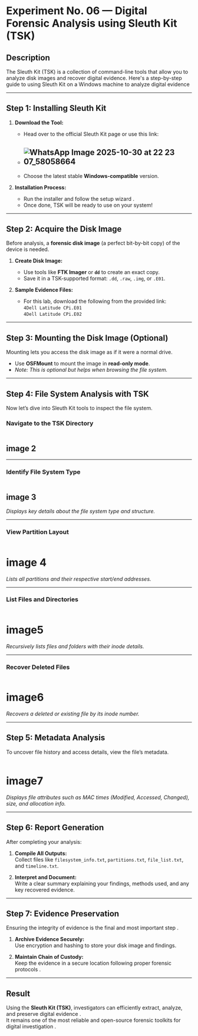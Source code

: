 #  **Experiment No. 06 — Digital Forensic Analysis using Sleuth Kit (TSK)**

## Description

The Sleuth Kit (TSK) is a collection of command-line tools that allow you to analyze disk images and recover digital evidence. Here's a step-by-step guide to using Sleuth Kit on a Windows machine to analyze digital evidence


---

##  **Step 1: Installing Sleuth Kit**

1. **Download the Tool:**  
   - Head over to the official Sleuth Kit page or use this link:
   - ## ![WhatsApp Image 2025-10-30 at 22 23 07_58058664](https://github.com/user-attachments/assets/8c32a68a-9a38-4885-9aec-b5165aaaacab)

   - Choose the latest stable **Windows-compatible** version.

2. **Installation Process:**  
   - Run the installer and follow the setup wizard .  
   - Once done, TSK will be ready to use on your system!

---

##  **Step 2: Acquire the Disk Image**

Before analysis, a **forensic disk image** (a perfect bit-by-bit copy) of the device is needed.

1. **Create Disk Image:**  
   - Use tools like **FTK Imager**  or **`dd`** to create an exact copy.  
   - Save it in a TSK-supported format: `.dd`, `.raw`, `.img`, or `.E01`.

2. **Sample Evidence Files:**  
   - For this lab, download the following from the provided link:  
      `4Dell Latitude CPi.E01`  
      `4Dell Latitude CPi.E02`

---

##  **Step 3: Mounting the Disk Image (Optional)**

Mounting lets you access the disk image as if it were a normal drive.

- Use **OSFMount**  to mount the image in **read-only mode**.  
-  *Note: This is optional but helps when browsing the file system.*

---

## **Step 4: File System Analysis with TSK**

Now let’s dive into Sleuth Kit tools to inspect the file system.

### Navigate to the TSK Directory

```bash
```
  
## image 2

---

###  Identify File System Type

```bash
```
 
## image 3


 *Displays key details about the file system type and structure.*

---

### View Partition Layout

```bash
```
  
# image 4

 *Lists all partitions and their respective start/end addresses.*

---

###  List Files and Directories

```bash
```
  
# image5

 *Recursively lists files and folders with their inode details.*

---

###  Recover Deleted Files

```bash
```
 
# image6


 *Recovers a deleted or existing file by its inode number.*

---

## **Step 5: Metadata Analysis**

To uncover file history and access details, view the file’s metadata.

```bash
```
 
# image7

 *Displays file attributes such as MAC times (Modified, Accessed, Changed), size, and allocation info.*

---


## **Step 6: Report Generation**

After completing your analysis:

1. **Compile All Outputs:**  
   Collect files like `filesystem_info.txt`, `partitions.txt`, `file_list.txt`, and `timeline.txt`.

2. **Interpret and Document:**  
   Write a clear summary explaining your findings, methods used, and any key recovered evidence.

---

## **Step 7: Evidence Preservation**

Ensuring the integrity of evidence is the final and most important step .

1. **Archive Evidence Securely:**  
   Use encryption  and hashing  to store your disk image and findings.

2. **Maintain Chain of Custody:**  
   Keep the evidence in a secure location following proper forensic protocols .

---

## **Result**

Using the **Sleuth Kit (TSK)**, investigators can efficiently extract, analyze, and preserve digital evidence .  
It remains one of the most reliable and open-source forensic toolkits for digital investigation .
